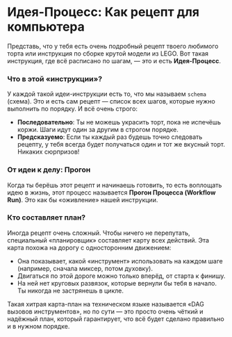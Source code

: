 # Идея-Процесс: Как рецепт для компьютера

Представь, что у тебя есть очень подробный рецепт твоего любимого торта или инструкция по сборке крутой модели из LEGO. Вот такая инструкция, где всё расписано по шагам, — это и есть **Идея-Процесс**.

### Что в этой «инструкции»?

У каждой такой идеи-инструкции есть то, что мы называем `schema` (схема). Это и есть сам рецепт — список всех шагов, которые нужно выполнить по порядку. И всё очень строго:

*   **Последовательно**: Ты не можешь украсить торт, пока не испечёшь коржи. Шаги идут один за другим в строгом порядке.
*   **Предсказуемо**: Если ты каждый раз будешь точно следовать рецепту, у тебя всегда будет получаться один и тот же вкусный торт. Никаких сюрпризов!

### От идеи к делу: Прогон

Когда ты берёшь этот рецепт и начинаешь готовить, то есть воплощать идею в жизнь, этот процесс называется **Прогон Процесса (Workflow Run)**. Это как бы «оживление» нашей инструкции.

### Кто составляет план?

Иногда рецепт очень сложный. Чтобы ничего не перепутать, специальный «планировщик» составляет карту всех действий. Эта карта похожа на дорогу с односторонним движением:

*   Она показывает, какой «инструмент» использовать на каждом шаге (например, сначала миксер, потом духовку).
*   Двигаться по этой дороге можно только вперёд, от старта к финишу.
*   На ней нет круговых развязок, которые вернули бы тебя в начало. Ты никогда не застрянешь в цикле.

Такая хитрая карта-план на техническом языке называется «DAG вызовов инструментов», но по сути — это просто очень чёткий и надёжный план, который гарантирует, что всё будет сделано правильно и в нужном порядке.